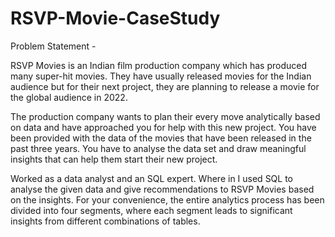 # RSVP-Movie-CaseStudy
Problem Statement - 

RSVP Movies is an Indian film production company which has produced many super-hit movies. They have usually released movies for the Indian audience but for their next project, they are planning to release a movie for the global audience in 2022.

The production company wants to plan their every move analytically based on data and have approached you for help with this new project. You have been provided with the data of the movies that have been released in the past three years. You have to analyse the data set and draw meaningful insights that can help them start their new project. 

Worked as a data analyst and an SQL expert. Where in I used SQL to analyse the given data and give recommendations to RSVP Movies based on the insights. For your convenience, the entire analytics process has been divided into four segments, where each segment leads to significant insights from different combinations of tables.
